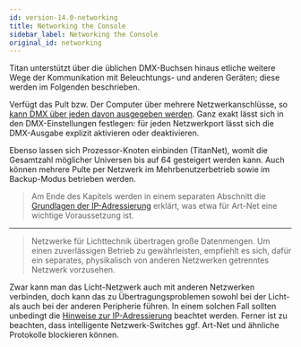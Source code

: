 ```yaml
---
id: version-14.0-networking
title: Networking the Console
sidebar_label: Networking the Console
original_id: networking
---
```


Titan unterstützt über die üblichen DMX-Buchsen hinaus etliche
weitere Wege der Kommunikation mit Beleuchtungs- und anderen Geräten;
diese werden im Folgenden beschrieben.

Verfügt das Pult bzw. Der Computer über mehrere Netzwerkanschlüsse, so [kann
DMX über jeden davon ausgegeben werden](system-settings/dmx-output-mapping.md#configuring-dmx-outputs). 
Ganz exakt lässt sich in den DMX-Einstellungen festlegen: für jeden 
Netzwerkport lässt sich die DMX-Ausgabe explizit aktivieren oder deaktivieren.

Ebenso lassen sich Prozessor-Knoten einbinden (TitanNet), womit die
Gesamtzahl möglicher Universen bis auf 64 gesteigert werden kann. Auch
können mehrere Pulte per Netzwerk im Mehrbenutzerbetrieb sowie im
Backup-Modus betrieben werden.

> 	Am Ende des Kapitels werden in einem separaten Abschnitt die [Grundlagen
	der IP-Adressierung](networking/a-quick-guide-to-ip-addressing.md) 
	erklärt, was etwa für Art-Net eine wichtige Voraussetzung ist.

---
  
>	Netzwerke für Lichttechnik übertragen große Datenmengen. Um einen 
	zuverlässigen Betrieb zu gewährleisten, empfiehlt es sich, dafür ein 
	separates, physikalisch von anderen Netzwerken getrenntes Netzwerk 
	vorzusehen.

Zwar kann man das Licht-Netzwerk auch mit anderen Netzwerken verbinden, 
doch kann das zu Übertragungsproblemen sowohl bei der Licht- als auch 
bei der anderen Peripherie führen. In einem solchen Fall sollten unbedingt 
die [Hinweise zur IP-Adressierung](networking/a-quick-guide-to-ip-addressing.md) 
beachtet werden. Ferner ist zu beachten, dass intelligente Netzwerk-Switches 
ggf. Art-Net und ähnliche Protokolle blockieren können.
  
